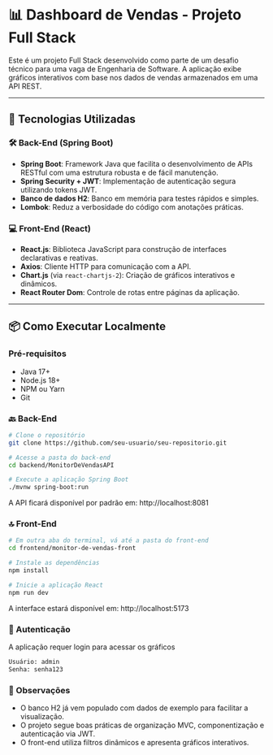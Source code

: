 # 📊 Dashboard de Vendas - Projeto Full Stack

Este é um projeto Full Stack desenvolvido como parte de um desafio técnico para uma vaga de Engenharia de Software. A aplicação exibe gráficos interativos com base nos dados de vendas armazenados em uma API REST.

---

## 🚀 Tecnologias Utilizadas

### 🛠️ Back-End (Spring Boot)

- **Spring Boot**: Framework Java que facilita o desenvolvimento de APIs RESTful com uma estrutura robusta e de fácil manutenção.
- **Spring Security + JWT**: Implementação de autenticação segura utilizando tokens JWT.
- **Banco de dados H2**: Banco em memória para testes rápidos e simples.
- **Lombok**: Reduz a verbosidade do código com anotações práticas.

### 💻 Front-End (React)

- **React.js**: Biblioteca JavaScript para construção de interfaces declarativas e reativas.
- **Axios**: Cliente HTTP para comunicação com a API.
- **Chart.js** (via `react-chartjs-2`): Criação de gráficos interativos e dinâmicos.
- **React Router Dom**: Controle de rotas entre páginas da aplicação.

---

## 📦 Como Executar Localmente

### Pré-requisitos

- Java 17+
- Node.js 18+
- NPM ou Yarn
- Git

### 🔙 Back-End

```bash
# Clone o repositório
git clone https://github.com/seu-usuario/seu-repositorio.git

# Acesse a pasta do back-end
cd backend/MonitorDeVendasAPI

# Execute a aplicação Spring Boot
./mvnw spring-boot:run
```
A API ficará disponível por padrão em: http://localhost:8081


### 🔝 Front-End

```bash
# Em outra aba do terminal, vá até a pasta do front-end
cd frontend/monitor-de-vendas-front

# Instale as dependências
npm install

# Inicie a aplicação React
npm run dev
```
A interface estará disponível em: http://localhost:5173


### 🔐 Autenticação
A aplicação requer login para acessar os gráficos

```bash
Usuário: admin
Senha: senha123
```

### 📌 Observações
- O banco H2 já vem populado com dados de exemplo para facilitar a visualização.
- O projeto segue boas práticas de organização MVC, componentização e autenticação via JWT.
- O front-end utiliza filtros dinâmicos e apresenta gráficos interativos.